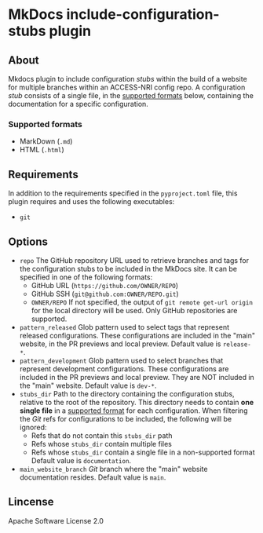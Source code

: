 # MkDocs include-configuration-stubs plugin

## About
Mkdocs plugin to include configuration _stubs_ within the build of a website for multiple branches within an ACCESS-NRI config repo.
A configuration _stub_ consists of a single file, in the [supported formats](#supported-formats) below, containing the documentation for a specific configuration.

### Supported formats
- MarkDown (`.md`)
- HTML (`.html`)

## Requirements
In addition to the requirements specified in the `pyproject.toml` file, this plugin requires and uses the following executables:
- `git`

## Options
- `repo`
    The GitHub repository URL used to retrieve branches and tags for the configuration stubs to be included in the MkDocs site.
    It can be specified in one of the following formats:
    - GitHub URL (`https://github.com/OWNER/REPO`) 
    - GitHub SSH (`git@github.com:OWNER/REPO.git`)
    - `OWNER/REPO`
    If not specified, the output of `git remote get-url origin` for the local directory will be used.
    Only GitHub repositories are supported.
- `pattern_released`
    Glob pattern used to select tags that represent released configurations.
    These configurations are included in the "main" website, in the PR previews and local preview.
    Default value is `release-*`.
- `pattern_development`
    Glob pattern used to select branches that represent development configurations.
    These configurations are included in the PR previews and local preview. They are NOT included in the "main" website.
    Default value is `dev-*`.
- `stubs_dir`
    Path to the directory containing the configuration stubs, relative to the root of the repository.
    This directory needs to contain **one single file** in a [supported format](#supported-formats) for each configuration.
    When filtering the _Git_ refs for configurations to be included, the following will be ignored:
    - Refs that do not contain this `stubs_dir` path
    - Refs whose `stubs_dir` contain multiple files
    - Refs whose `stubs_dir` contain a single file in a non-supported format
    Default value is `documentation`.
- `main_website_branch`
    _Git_ branch where the "main" website documentation resides.
    Default value is `main`.

## Lincense
Apache Software License 2.0